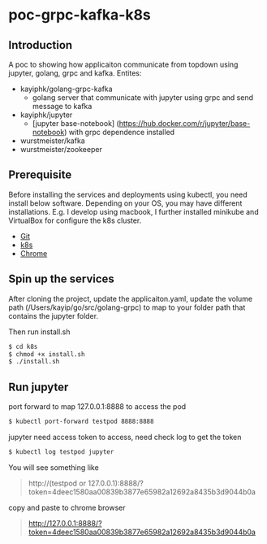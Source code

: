 # poc-grpc-kafka-k8s

## Introduction
A poc to showing how applicaiton communicate from topdown using jupyter, golang, grpc and kafka. Entites:

  - kayiphk/golang-grpc-kafka
    - golang server that communicate with jupyter using grpc and send message to kafka
  - kayiphk/jupyter
    - [jupyter base-notebook] (https://hub.docker.com/r/jupyter/base-notebook) with grpc dependence installed
  - wurstmeister/kafka
  - wurstmeister/zookeeper

## Prerequisite

Before installing the services and deployments using kubectl, you need install below software.
Depending on your OS, you may have different installations.
E.g. I develop using macbook, I further installed minikube and VirtualBox for configure the k8s cluster.

* [Git](https://git-scm.com/book/en/v2/Getting-Started-Installing-Git)
* [k8s](https://kubernetes.io/docs/tasks/tools/install-kubectl/)
* [Chrome](https://www.google.com/chrome/)

## Spin up the services

After cloning the project, update the applicaiton.yaml, update the volume path  (/Users/kayip/go/src/golang-grpc) to map to your folder path that contains the jupyter folder.

Then run install.sh
```sh
$ cd k8s
$ chmod +x install.sh
$ ./install.sh
```

## Run jupyter
port forward to map 127.0.0.1:8888 to access the pod
```sh
$ kubectl port-forward testpod 8888:8888
```

jupyter need access token to access, need check log to get the token
```sh
$ kubectl log testpod jupyter
```

You will see something like
>http://(testpod or 127.0.0.1):8888/?token=4deec1580aa00839b3877e65982a12692a8435b3d9044b0a

copy and paste to chrome browser
>http://127.0.0.1:8888/?token=4deec1580aa00839b3877e65982a12692a8435b3d9044b0a
